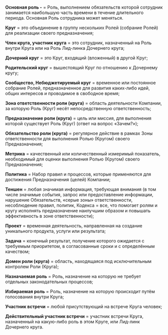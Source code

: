 **Основная роль -** = Роль, выполнением обязательств которой сотрудник занимается наибольшую часть времени в течение длительного периода. Основная Роль сотрудника может меняться.



**Круг** = это объединение в группу нескольких Ролей (собрание Ролей) для реализации своего предназначения;



**Член круга, участник круга** = это сотрудник, назначенный на Роль внутри Круга или на Роль Лид-линка Дочернего круга;



**Дочерний круг** = это Круг, входящий (вложенный) в другой Круг;



**Родительский круг** = вышестоящий Круг по отношению к Дочернему кругу;



**Сообщество, Небюджетируемый круг** = временное или постоянное собрание Ролей, предназначенное для развития каких-либо идей, общих интересов и проводимое в свободное время;



**Зона ответственности роли (круга)** = область деятельности Компании, за которую Роль (Круг) несёт непосредственную ответственность;



**Предназначение роли (круга)** = цель или миссия, для выполнения которой существует Роль (Круг) (ответ на вопрос «Зачем?»);



**Обязательство роли (круга)** = регулярное действие в рамках Зоны ответственности для выполнения Ролью (Кругом) своего Предназначения;



**Метрика** = качественный или количественный измеримый показатель, необходимый для оценки выполнения Ролью (Кругом) своего Предназначения;



**Политика** = Набор правил и процессов, которые применяются для достижения Предназначения (целей) Компании;



**Теншен** = любая значимая информация, требующая внимания (в том числе значимые события, запрос или предоставление информации, нарушение Обязательств, «серые зоны» ответственности, несоблюдение правил, политик, Кодекса = все, что помогает ролям и кругу исполнять предназначение наилучшим образом и повышать эффективность в зоне ответственности);



**Проект** = временная деятельность, направленная на создание уникального продукта, услуги или результата;



**Задача** = конечный результат, получение которого ожидается с требуемым приоритетом, в согласованные сроки и с определённым качеством;



**Домен роли (круга)** = область, находящаяся под исключительным контролем Роли (Круга);



**Назначаемая роль** = Роль, назначение на которую не требует отдельных законодательных процессов;



**Избираемая роль** = Роль, назначение на которую происходит путём голосования внутри Круга;



**Участник встречи** = любой присутствующий на встрече Круга человек;



**Действительный участник встречи** = участник встречи Круга, назначенный на какую-либо роль в этом Круге, или Лид-линк Дочернего круга.

